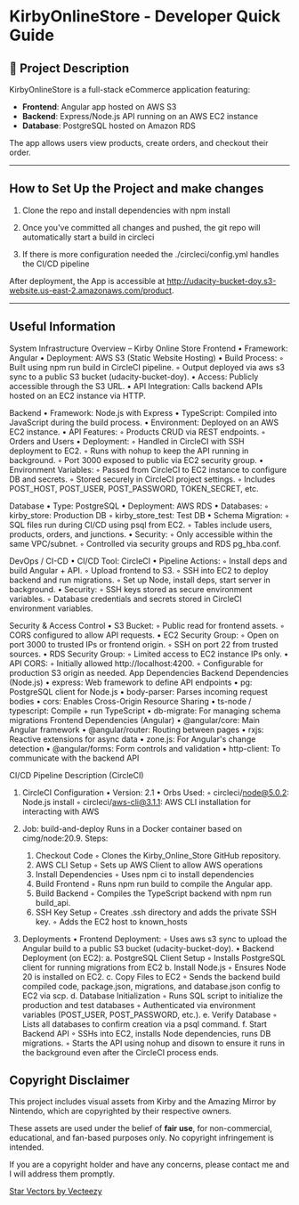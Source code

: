 # KirbyOnlineStore - Developer Quick Guide

## 📄 Project Description
KirbyOnlineStore is a full-stack eCommerce application featuring:

- **Frontend**: Angular app hosted on AWS S3
- **Backend**: Express/Node.js API running on an AWS EC2 instance
- **Database**: PostgreSQL hosted on Amazon RDS

The app allows users  view products, create orders, and checkout their order.

---

##  How to Set Up the Project and make changes

1. Clone the repo and install dependencies with npm install

2. Once you've committed all changes and pushed, the git repo will automatically start a build in circleci

3. If there is more configuration needed the ./circleci/config.yml handles the CI/CD pipeline  

After deployment, the App is accessible at http://udacity-bucket-doy.s3-website.us-east-2.amazonaws.com/product.

---

## Useful Information
System Infrastructure Overview – Kirby Online Store
Frontend
    • Framework: Angular
    • Deployment: AWS S3 (Static Website Hosting)
    • Build Process:
        ◦ Built using npm run build in CircleCI pipeline.
        ◦ Output deployed via aws s3 sync to a public S3 bucket (udacity-bucket-doy).
    • Access: Publicly accessible through the S3 URL.
    • API Integration: Calls backend APIs hosted on an EC2 instance via HTTP.

Backend
    • Framework: Node.js with Express
    • TypeScript: Compiled into JavaScript during the build process.
    • Environment: Deployed on an AWS EC2 instance.
    • API Features:
        ◦ Products CRUD via REST endpoints.
        ◦ Orders and Users
    • Deployment:
        ◦ Handled in CircleCI with SSH deployment to EC2.
        ◦ Runs with nohup to keep the API running in background.
        ◦ Port 3000 exposed to public via EC2 security group.
    • Environment Variables:
        ◦ Passed from CircleCI to EC2 instance to configure DB and secrets.
        ◦ Stored securely in CircleCI project settings.
        ◦ Includes POST_HOST, POST_USER, POST_PASSWORD, TOKEN_SECRET, etc.

Database
    • Type: PostgreSQL
    • Deployment: AWS RDS 
    • Databases:
        ◦ kirby_store: Production DB
        ◦ kirby_store_test: Test DB
    • Schema Migration:
        ◦ SQL files run during CI/CD using psql from EC2.
        ◦ Tables include users, products, orders, and junctions.
    • Security:
        ◦ Only accessible within the same VPC/subnet.
        ◦ Controlled via security groups and RDS pg_hba.conf.

DevOps / CI-CD
    • CI/CD Tool: CircleCI
    • Pipeline Actions:
        ◦ Install deps and build Angular + API.
        ◦ Upload frontend to S3.
        ◦ SSH into EC2 to deploy backend and run migrations.
        ◦ Set up Node, install deps, start server in background.
    • Security:
        ◦ SSH keys stored as secure environment variables.
        ◦ Database credentials and secrets stored in CircleCI environment variables.

Security & Access Control
    • S3 Bucket:
        ◦ Public read for frontend assets.
        ◦ CORS configured to allow API requests.
    • EC2 Security Group:
        ◦ Open on port 3000 to trusted IPs or frontend origin.
        ◦ SSH on port 22 from trusted sources.
    • RDS Security Group:
        ◦ Limited access to EC2 instance IPs only.
    • API CORS:
        ◦ Initially allowed http://localhost:4200.
        ◦ Configurable for production S3 origin as needed.
App Dependencies
Backend Dependencies (Node.js)
    • express: Web framework to define API endpoints
    • pg: PostgreSQL client for Node.js
    • body-parser: Parses incoming request bodies
    • cors: Enables Cross-Origin Resource Sharing
    • ts-node / typescript: Compile + run TypeScript
    • db-migrate: For managing schema migrations
Frontend Dependencies (Angular)
    • @angular/core: Main Angular framework
    • @angular/router: Routing between pages
    • rxjs: Reactive extensions for async data
    • zone.js: For Angular's change detection
    • @angular/forms: Form controls and validation
    • http-client: To communicate with the backend API

CI/CD Pipeline Description (CircleCI)
1. CircleCI Configuration
    • Version: 2.1
    • Orbs Used:
        ◦ circleci/node@5.0.2: Node.js install 
        ◦ circleci/aws-cli@3.1.1: AWS CLI installation for interacting with AWS

2. Job: build-and-deploy
Runs in a Docker container based on cimg/node:20.9.
Steps:
    1. Checkout Code
        ◦ Clones the Kirby_Online_Store GitHub repository.
    2. AWS CLI Setup
        ◦ Sets up AWS Client to allow AWS operations
    3. Install Dependencies
        ◦ Uses npm ci to install dependencies
    4. Build Frontend
        ◦ Runs npm run build to compile the Angular app.
    5. Build Backend
        ◦ Compiles the TypeScript backend with npm run build_api.
    6. SSH Key Setup
        ◦ Creates .ssh directory and adds the private SSH key.
        ◦ Adds the EC2 host to known_hosts

3. Deployments
    • Frontend Deployment:
        ◦ Uses aws s3 sync to upload the Angular build to a public S3 bucket (udacity-bucket-doy).
    • Backend Deployment (on EC2):
a. PostgreSQL Client Setup
        ◦ Installs PostgreSQL client for running migrations from EC2
b. Install Node.js
        ◦ Ensures Node 20 is installed on EC2.
c. Copy Files to EC2
        ◦ Sends the backend build compiled code, package.json, migrations, and database.json config to EC2 via scp.
d. Database Initialization
        ◦ Runs SQL script to initialize the production and test databases
        ◦ Authenticated via environment variables (POST_USER, POST_PASSWORD, etc.).
e. Verify Database
        ◦ Lists all databases to confirm creation via a psql command.
f. Start Backend API
        ◦ SSHs into EC2, installs Node dependencies, runs DB migrations.
        ◦ Starts the API using nohup and disown to ensure it runs in the background even after the CircleCI process ends.


## Copyright Disclaimer

This project includes visual assets from Kirby and the Amazing Mirror by Nintendo, which are copyrighted by their respective owners.

These assets are used under the belief of **fair use**, for non-commercial, educational, and fan-based purposes only. No copyright infringement is intended. 

If you are a copyright holder and have any concerns, please contact me and I will address them promptly.

<a href="https://www.vecteezy.com/free-vector/star">Star Vectors by Vecteezy</a>

